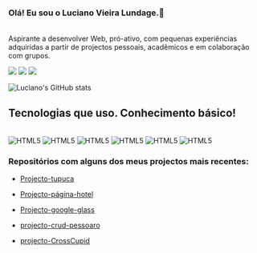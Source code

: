 ### Olá! Eu sou o Luciano Vieira Lundage.👋
<br>
Aspirante a desenvolver Web, pró-ativo, com pequenas
experiências adquiridas a partir de projectos pessoais, acadêmicos e em colaboração com grupos.

[![](https://img.shields.io/badge/LinkedIn-0077B5?style=for-the-badge&logo=linkedin&logoColor=white)](www.linkedin.com/in/luciano-lundange-553b19195)
[![](https://img.shields.io/badge/Facebook-1877F2?style=for-the-badge&logo=facebook&logoColor=white)](https://www.facebook.com/luciano.vieira.5074)
[![](https://img.shields.io/badge/Gmail-D14836?style=for-the-badge&logo=gmail&logoColor=white)](lundangeluciano@gmail.com)


![Luciano's GitHub stats](https://github-readme-stats.vercel.app/api?username=Luciano-Vieira&show_icons=true&theme=dracula)

## Tecnologias que uso. Conhecimento básico!
<div style="display: inline-block;"><br>
    <img src="https://img.shields.io/badge/HTML5-E34F26?style=for-the-badge&logo=html5&logoColor=white" alt="HTML5">
    <img src="https://img.shields.io/badge/CSS3-1572B6?style=for-the-badge&logo=css3&logoColor=white" alt="HTML5">
    <img src="https://img.shields.io/badge/JavaScript-F7DF1E?style=for-the-badge&logo=javascript&logoColor=black" alt="HTML5">
    <img src="https://img.shields.io/badge/PHP-777BB4?style=for-the-badge&logo=php&logoColor=white" alt="HTML5">
    <img src="https://img.shields.io/badge/Bootstrap-563D7C?style=for-the-badge&logo=bootstrap&logoColor=white" alt="HTML5">
    <img src="https://img.shields.io/badge/MySQL-00000F?style=for-the-badge&logo=mysql&logoColor=white" alt="HTML5">

</div><br>

### Repositórios com alguns dos meus projectos mais recentes:


- [Projecto-tupuca](https://github.com/Luciano-Vieira/projecto-tupuca) <br>

- [Projecto-página-hotel](https://github.com/Luciano-Vieira/pagina-hotel) <br>

- [Projecto-google-glass](https://github.com/Luciano-Vieira/google-glass) <br>

- [projecto-crud-pessoaro](https://github.com/Luciano-Vieira/projecto-crud-pessoa) <br>

- [projecto-CrossCupid](https://github.com/felipesms2/CrossCupid) <br>
